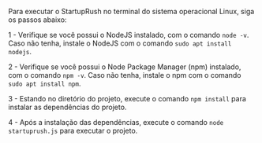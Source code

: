 Para executar o StartupRush no terminal do sistema operacional Linux, siga os passos abaixo:

1 - Verifique se você possui o NodeJS instalado, com o comando `node -v`. Caso não tenha, instale o NodeJS com o comando `sudo apt install nodejs`.

2 - Verifique se você possui o Node Package Manager (npm) instalado, com o comando `npm -v`. Caso não tenha, instale o npm com o comando `sudo apt install npm`.

3 - Estando no diretório do projeto, execute o comando `npm install` para instalar as dependências do projeto.

4 - Após a instalação das dependências, execute o comando `node startuprush.js` para executar o projeto.